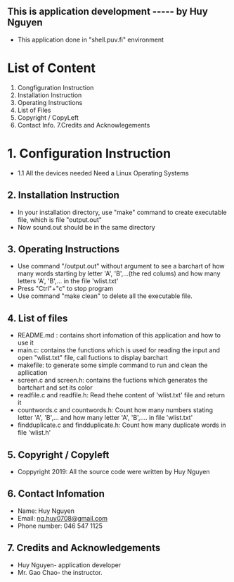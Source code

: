 ## This is application development ----- by Huy Nguyen
* This application done in "shell.puv.fi" environment
# List of Content
   1. Congfiguration Instruction
   2. Installation Instruction
   3. Operating Instructions
   4. List of Files
   5. Copyright / CopyLeft
   6. Contact Info.
   7.Credits and Acknowlegements
# 1. Configuration Instruction
  * 1.1 All the devices needed
     Need a Linux Operating Systems
## 2. Installation Instruction
  * In your installation directory, use "make" command to create 
executable file, which is file "output.out"
  * Now sound.out should be in the same directory
## 3. Operating Instructions
  * Use command "/output.out" without argument to see a barchart 
of how many words starting by letter 'A', 'B',...(the red colums) and how many letters 'A', 'B',... in the file 'wlist.txt'
  * Press "Ctrl"+"c" to stop program
  * Use command "make clean" to delete all the executable file.
## 4. List of files
  * README.md : contains short infomation of this application and how to 
use it
  * main.c: contains the functions which is used for reading the input 
and open "wlist.txt" file, call fuctions to display barchart
  * makefile: to generate some simple command to run and clean the 
apllication
  * screen.c and screen.h: contains the fuctions which generates the 
bartchart and set its color
  * readfile.c and readfile.h: Read thehe content of 'wlist.txt' file and return it
  * countwords.c and countwords.h: Count how many numbers stating letter 'A', 'B',... and how many letter 'A', 'B',.... in file 'wlist.txt'
  * findduplicate.c and findduplicate.h: Count how many duplicate words in file 'wlist.h'
## 5. Copyright / Copyleft
  * Coppyright 2019: All the source code were written by Huy Nguyen
## 6. Contact Infomation
  * Name: Huy Nguyen
  * Email: ng.huy0708@gmail.com
  * Phone number: 046 547 1125
## 7. Credits and Acknowledgements
  * Huy Nguyen- application developer
  * Mr. Gao Chao- the instructor.

